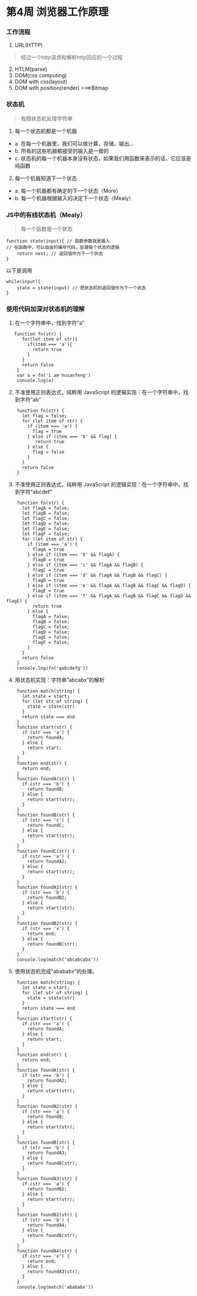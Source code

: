 # 第4周 浏览器工作原理

### 工作流程
1. URL(HTTP)
  >经过一个http请求和解析http回应的一个过程

2. HTLM(parse)
3. DOM(css computing)
4. DOM with css(layout)
5. DOM with position(render) ===>Bitmap

### 状态机
>有限状态机处理字符串

1. 每一个状态机都是一个机器
- a. 在每一个机器里，我们可以做计算，存储，输出...
- b. 所有的这些机器都接受的输入是一致的
- c. 状态机的每一个机器本身没有状态，如果我们用函数来表示的话，它应该是纯函数

2. 每一个机器知道下一个状态
- a. 每一个机器都有确定的下一个状态（More）
- b. 每一个机器根据输入的决定下一个状态（Mealy）

### JS中的有线状态机（Mealy）
>每一个函数是一个状态
```
function state(input){ // 函数参数就是输入
// 在函数中，可以自由的编写代码，处理每个状态的逻辑
    return next; // 返回值作为下一个状态
}
```
以下是调用
```
while(input){
    state = state(input) // 把状态机的返回值作为下一个状态
}
```

### 使用代码加深对状态机的理解
1. 在一个字符串中，找到字符”a”
```
   function fn(str) {
      for(let item of str){
        if(item === 'a'){
          return true
        }
      }
      return false
    }
    var a = fn('i am husanfeng')
    console.log(a)
```
2. 不准使用正则表达式，纯粹用 JavaScript 的逻辑实现：在一个字符串中，找到字符“ab”
```
    function fn(str) {
      let flag = false;
      for (let item of str) {
        if (item === 'a') {
          flag = true
        } else if (item === 'b' && flag) {
           return true
        } else {
          flag = false
        }
      }
      return false
    }
```
3. 不准使用正则表达式，纯粹用 JavaScript 的逻辑实现：在一个字符串中，找到字符“abcdef”
```
    function fn(str) {
      let flagA = false;
      let flagB = false;
      let flagC = false;
      let flagD = false;
      let flagE = false;
      let flagF = false;
      for (let item of str) {
        if (item === 'a') {
          flagA = true
        } else if (item === 'b' && flagA) {
          flagB = true
        } else if (item === 'c' && flagA && flagB) {
          flagC = true
        } else if (item === 'd' && flagA && flagB && flagC) {
          flagD = true
        } else if (item === 'e' && flagA && flagB && flagC && flagD) {
          flagE = true
        } else if (item === 'f' && flagA && flagB && flagC && flagD && flagE) {
          return true
        } else {
          flagA = false;
          flagB = false;
          flagC = false;
          flagD = false;
          flagE = false;
          flagF = false;
        }
      }
      return false
    }
    console.log(fn('qabcdefg'))
```
4. 用状态机实现：字符串“abcabx”的解析
```
    function match(string) {
      let state = start;
      for (let str of string) {
        state = state(str)
      }
      return state === end
    }
    function start(str) {
      if (str === 'a') {
        return foundA;
      } else {
        return start;
      }
    }
    function end(str) {
      return end;
    }
    function foundA(str) {
      if (str === 'b') {
        return foundB;
      } else {
        return start(str);
      }
    }
    function foundB(str) {
      if (str === 'c') {
        return foundC;
      } else {
        return start(str);
      }
    }
    function foundC(str) {
      if (str === 'a') {
        return foundA2;
      } else {
        return start(str);
      }
    }
    function foundA2(str) {
      if (str === 'b') {
        return foundB2;
      } else {
        return start(str);
      }
    }
    function foundB2(str) {
      if (str === 'x') {
        return end;
      } else {
        return foundB(str);
      }
    }
    console.log(match('abcabcabx'))
```
5. 使用状态机完成”abababx”的处理。
```
    function match(string) {
      let state = start;
      for (let str of string) {
        state = state(str)
      }
      return state === end
    }
    function start(str) {
      if (str === 'a') {
        return foundA;
      } else {
        return start;
      }
    }
    function end(str) {
      return end;
    }
    function foundA(str) {
      if (str === 'b') {
        return foundA2;
      } else {
        return start(str);
      }
    }
    function foundA2(str) {
      if (str === 'a') {
        return foundB;
      } else {
        return start(str);
      }
    }
    function foundB(str) {
      if (str === 'b') {
        return foundA3;
      } else {
        return foundB(str);
      }
    }
    function foundA3(str) {
      if (str === 'a') {
        return foundB2;
      } else {
        return start(str);
      }
    }
    function foundB2(str) {
      if (str === 'b') {
        return foundA4;
      } else {
        return foundB(str);
      }
    }
    function foundA4(str) {
      if (str === 'x') {
        return end;
      } else {
        return foundA3(str);
      }
    }
    console.log(match('abababx'))
```
